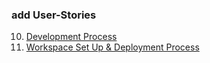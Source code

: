 ### add User-Stories

10. [Development Process](https://github.com/plexoio/musa/blob/main/documentation/assets/readme/development.md)
11. [Workspace Set Up & Deployment Process](https://github.com/plexoio/musa/blob/main/documentation/assets/readme/deployment.md)